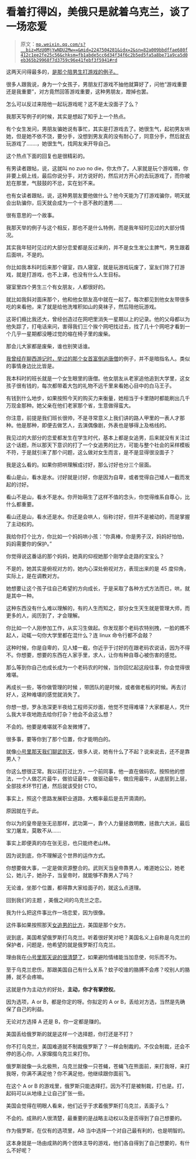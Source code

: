# 看着打得凶，美俄只是就着乌克兰，谈了一场恋爱

> 原文：[`mp.weixin.qq.com/s?__biz=MzU0MjYwNDU2Mw==&mid=2247504281&idx=2&sn=82a009bbdffae680f412c1ee2fe25c56&chksm=fb1abde5cc6d34f34f6c2b5ed5fa5a8be71a9ca5d0eb365b29968f7d3759c96e41febf3f5941#rd`](http://mp.weixin.qq.com/s?__biz=MzU0MjYwNDU2Mw==&mid=2247504281&idx=2&sn=82a009bbdffae680f412c1ee2fe25c56&chksm=fb1abde5cc6d34f34f6c2b5ed5fa5a8be71a9ca5d0eb365b29968f7d3759c96e41febf3f5941#rd)

这两天问得最多的，[是那个陪男生打游戏的例子。](http://mp.weixin.qq.com/s?__biz=MzU0MjYwNDU2Mw==&mid=2247504229&idx=2&sn=73dcd88e6734efea0d5b7a8a17a23c62&chksm=fb1abd19cc6d340f22baeed4a506a8d38b1e3cb13b7d1bb25e1113a737e1a52acdabc8e6a38d&scene=21#wechat_redirect)

很多人跟我说，身为一个女孩子，男朋友打游戏不抽他就算好了，问他“游戏重要还是我重要”，对方竟然回答游戏重要，这种男朋友，蹬掉也罢。 

怎么可以反过来陪他一起玩游戏呢？这不是太没面子了么？

我那天写例子的时候，其实是想起了知乎上一个热点。

有个女生发问，男朋友骗她说有事忙，其实是打游戏去了。她很生气，起初男友哄她，但是她不依不饶，要分手，没想到男友真的没有耐心了，同意分手，然后就去玩游戏了.......，她很生气，找网友来开导自己。 

这个热点下面的回复也是很精彩的。 

有男读者跟帖，说，这就叫 no zuo no die，你太作了。人家就是玩个游戏嘛，你非要上纲上线，最后你说分手，对方说好的，然后对方开心的去玩游戏了，而你被尬在那里，气鼓鼓的不忿，实在划不来。 

也有女读者跟帖，说，这种男朋友要他做什么？他今天能为了打游戏骗你，明天就会出轨骗你，后天就会成为一个十恶不赦的渣男......

很有意思的一个故事。

我那天举的例子与这个相反，那也不是什么特例，而是我年轻时见过的大部分情况。

其实我年轻时见过的大部分恋爱都是反过来的，并不是女生发公主脾气，男生跟着后面哄，不是的。 

你比如我本科时后来那个寝室，四人寝室，就是玩游戏玩废了，室友们除了打游戏，就是打游戏，也不上课，也没有什么人生目标。 

寝室里四个男生三个有女朋友，人都很好的。 

就比如我斜对面床那个，他和他女朋友高中就在一起了。每次都见到他女友带很多吃的来看他，来了就是给他洗堆积如山的臭袜子，然后陪他玩游戏。 

这哥们瘾比我还大，曾经创造过在网吧里消失一星期以上的记录。他的父母都以为他失踪了，打电话来问，害得我们三个挨个网吧找过去，找了几十个网吧才看到一个几乎一星期都没睡过觉的缩在椅子里的废柴。 

那会儿大家都是废柴，谁也别笑话谁。 

[我曾经在聊西游记时，举过的那个女首富倒追唐僧](http://mp.weixin.qq.com/s?__biz=MzU0MjYwNDU2Mw==&mid=2247504100&idx=1&sn=780b008ce53a54f5bc5d9999be388990&chksm=fb1abc98cc6d358e938213ef49478945bcd7d266e5e4878e87744ec3c7773c8eac269aff5fa1&scene=21#wechat_redirect)的例子，并不是暗指名人。类似的事情身边比比皆是。 

我本科时的班长就是一个女生眼里的唐僧。他女朋友从老家追他追到大学里，这女孩子很有钱的，每次都带着大包的礼物不远千里来看她心目中的白马王子。

有钱到什么地步，如果按照今天的购买力来衡量，她相当于卡里随时都能刷出几千万现金那种。她父亲在他们老家那个省，生意做得蛮大。

你注意，前提是我们班长很帅，不是寻常意义上我们讲的路人甲里的一表人才那种。他是那种，即便去做艺人，去演偶像剧，外表也是够得上及格线的。

我见过的大部分的恋爱都发生在学生时代，基本上都是女追男，后来就没有关注过这个话题，所以那天下意识的打了一个女追男的比方，可能与整个社会的采样模板不符，于是就引来了那个问题，这么做对女生而言，是不是显得很没面子？

我是这么看的。如果你把哄理解成讨好，那么讨好也分三个层面。

看山是山，看水是水。讨好就是讨好，你是因为自卑，或者觉得自己矮人一截而发起的讨好。 

看山不是山，看水不是水。你开始萌生了这样不值的念头，你觉得维系自尊心，比什么都重要。 

看山还是山，看水还是水。你还是会哄人，俗称讨好，但并不是被动的，而是掌握了主动权的。

我给你打个比方，你比如一个妈妈哄小孩：“你真棒，你是男子汉，妈妈好怕怕，妈妈需要你的保护。” 

你觉得说这番话的那个妈妈，她真的仰视她那个刚学会走路的宝宝么？ 

不是的，她其实是俯视对方的，她内心深处俯视对方，表现出来的是 45 度仰角，实际上，是在调教对方。

她想要让这个孩子往自己希望的方向成长，于是采取了各种方式方法而已，哄，就是其中一种。 

这种东西没有什么难以理解的，有的人生而知之，部分女生天生就是管理大师，而更多的人，阅历到了，才会理解。 

你比如一个人刚参加工作，从实习生做起。你发现那个老码农特别拽，一脸的瞧不起人，动辄一句你大学里都在混什么？连 linux 命令行都不会敲？ 

这种时候，你是自卑的，见人矮一截，你近乎于讨好的在跟老码农说话，因为不得不。你想要，想要的东西在人家手里，求人，让你有种自尊心被伤害的感觉。 

那么等到你自己也成长成为一个老码农的时候，当你回忆起这段往事，你会觉得很难堪。 

再成长一些，等你做管理的时候 ，带团队的是时候，或者做老板的时候。再去讨好人，这种难堪的感觉就消失了。 

你想一想，罗永浩深更半夜给工程师买炒面，他觉不觉得难堪？大家都是人，凭什么我大半夜地跑去给你打杂？他会不会这么想？ 

不会的。他要是难堪就不会发微博了。

很多事，要等你到了那个位置，你才能明白的。 

就像[小号里那天我们聊武则天](http://mp.weixin.qq.com/s?__biz=MzU3NDc5Nzc0NQ==&mid=2247513315&idx=3&sn=a6bcc106329f2d137a70a37f42d5bd4b&chksm=fd2e163dca599f2bb3eac3e5fe3b41a765192ea63226d080d8eefa5a0757cf07a133ec3ec6a9&scene=21#wechat_redirect)，很多人说，她有什么了不起？说来说去，还不是靠男人？

你这么想很正常。我以前打过比方，一个前同事，他一直在做码农。按照他的想法，一个人做芯片最牛，做验证最牛，做驱动最牛，做应用最牛，从底层到上层，全部技术环节打通，然后就该受封 CTO。 

事实上，照这个思路发展职业道路，大概率最后是去开滴滴的。 

原因就在于此。 

你以为的皇帝是张无忌那样，武功第一，靠个人力量拯救明教，拯救六大派，最后宝刀屠龙，莫敢不从......

事实上即便真的存在张无忌，也只能终老山林。 

因为说到底，你不理解这个世界的运作方式。 

你想要做大事，一定是做资源整合的。武则天当皇帝靠男人，难道她公公，她老公，她儿子，她孙子，当皇帝时，就能够不靠男人了吗？ 

无论谁，坐那个位置，都得靠大家给面子的，就这么点道理。

回到我们的主题 ，美俄之间的乌克兰之恋。 

我为什么把这件事比作一场恋爱，因为很像。 

这件事如果按照那天[女追男的比方](http://mp.weixin.qq.com/s?__biz=MzU0MjYwNDU2Mw==&mid=2247504229&idx=2&sn=73dcd88e6734efea0d5b7a8a17a23c62&chksm=fb1abd19cc6d340f22baeed4a506a8d38b1e3cb13b7d1bb25e1113a737e1a52acdabc8e6a38d&scene=21#wechat_redirect)，美国是那个女方。 

说到底，美国希望俄罗斯打乌克兰。听着很好笑对吧？美国名义上自称是乌克兰的保护者，问题是，他希望的就是俄罗斯打乌克兰。 

理由我在[小号里那天说的很清楚了](http://mp.weixin.qq.com/s?__biz=MzU3NDc5Nzc0NQ==&mid=2247513447&idx=1&sn=a8b46108bdfd2a92af1738c7b28eb987&chksm=fd2e17b9ca599eafc32e2237c350f7ac241b6abb7b8f4df70663c3dabb3030adb12be02851fb&scene=21#wechat_redirect)，如果避险情绪能当加息使，何乐而不为。 

至于乌克兰悲伤，那跟美国自己有什么关系？蚊子咬谁的胳膊不会疼？咬别人的胳膊，就不会疼嘛。 

这就是作为主动方的好处，**主动，你才有掌控权**。

因为选项，A or B，都是你定的呀。你拟定的 A or B，丢给对方选，当然是先确保了自己的利益。 

无论对方选择 A 还是 B，你一定都是赚的。

美国丢给俄罗斯的就是这样一个选择题，你打还是不打？ 

你不打乌克兰，美国难道就不制裁俄罗斯了？一样会制裁的。不仅会制裁，还会不停的恶心你，人家撺掇乌克兰来打你。

俄罗斯就像一头北极熊，乌克兰就像一只苍蝇，苍蝇飞在熊面前，来打我呀，来打我呀，你满不满足他？你不满足他，他继续跟你面前飞。

在这个 A or B 的游戏里，俄罗斯只能选择打。因为不打是被制裁，打也是。打，起码可以从地缘上让自己扩张一些。

美国会觉得在明眼人看来，他们近乎于求着俄罗斯打乌克兰，丢面子么？ 

不会的。成熟的人很清楚，最重要的是战略主动权以及是否得到了自己想要的。

作为俄罗斯，在仅有的选项里，AB 当中选择一个对自己最有利的，也是明智的。 

这本身就是一场由成熟的两个团体主导的游戏，他们各自得到了自己想要的，有什么不好呢？